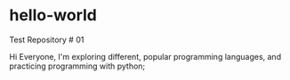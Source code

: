# hello-world
Test Repository # 01

Hi Everyone, I'm exploring different, popular programming languages, and practicing programming with python;
